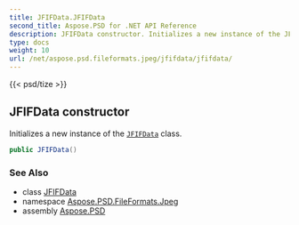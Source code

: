 ```yaml
---
title: JFIFData.JFIFData
second_title: Aspose.PSD for .NET API Reference
description: JFIFData constructor. Initializes a new instance of the JFIFData class
type: docs
weight: 10
url: /net/aspose.psd.fileformats.jpeg/jfifdata/jfifdata/
---
```

{{< psd/tize >}}
## JFIFData constructor

Initializes a new instance of the [`JFIFData`](../) class.

```csharp
public JFIFData()
```

### See Also

* class [JFIFData](../)
* namespace [Aspose.PSD.FileFormats.Jpeg](../../../aspose.psd.fileformats.jpeg/)
* assembly [Aspose.PSD](../../../)


